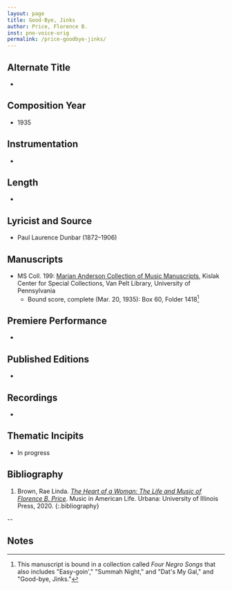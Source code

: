 ```yaml
---
layout: page
title: Good-Bye, Jinks
author: Price, Florence B.
inst: pno-voice-orig
permalink: /price-goodbye-jinks/
---
```


## Alternate Title
- 

## Composition Year
- 1935

## Instrumentation
- 

## Length
- 

## Lyricist and Source
- Paul Laurence Dunbar (1872&ndash;1906)

## Manuscripts
- MS Coll. 199: <a href="https://www.library.upenn.edu/detail/collection/marian-anderson-collection" target="_blank">Marian Anderson Collection of Music Manuscripts</a>, Kislak Center for Special Collections, Van Pelt Library, University of Pennsylvania
    * Bound score, complete (Mar. 20, 1935): Box 60, Folder 1418[^fn1]

## Premiere Performance
- 

## Published Editions
- 

## Recordings
- 

## Thematic Incipits
- In progress

## Bibliography
1. Brown, Rae Linda. <a href="https://www.worldcat.org/title/1122800180" target="_blank">*The Heart of a Woman: The Life and Music of Florence B. Price*</a>. Music in American Life. Urbana: University of Illinois Press, 2020.
{:.bibliography}

--

## Notes
[^fn1]: This manuscript is bound in a collection called *Four Negro Songs* that also includes "Easy-goin'," "Summah Night," and "Dat's My Gal," and "Good-bye, Jinks."
